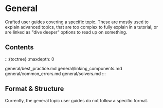 # General

Crafted user guides covering a specific topic. These are mostly used to explain advanced topics, that are too complex to fully explain in a tutorial, or are linked as "dive deeper" options to read up on something.

## Contents

:::{toctree}
:maxdepth: 0

general/best_practice.md
general/linking_components.md
general/common_errors.md
general/solvers.md
:::

## Format & Structure

Currently, the general topic user guides do not follow a specific format.
